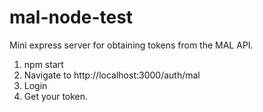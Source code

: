 # mal-node-test
Mini express server for obtaining tokens from the MAL API.

1. npm start
2. Navigate to http://localhost:3000/auth/mal
3. Login
4. Get your token.
